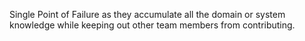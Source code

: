 Single Point of Failure as they accumulate all the domain or system knowledge while keeping out other team members from contributing.